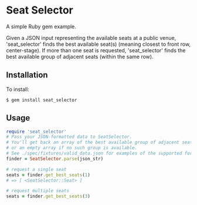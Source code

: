 # Seat Selector
A simple Ruby gem example. 

Given a JSON input representing the available seats at a public venue, 'seat_selector' finds the best available seat(s) (meaning closest to front row, center-stage). If more than one seat is requested, 'seat_selector' finds the best available group of adjacent seats (within the same row).

## Installation
To install:
```
$ gem install seat_selector
```
## Usage

```ruby
require 'seat_selector'
# Pass your JSON-formatted data to SeatSelector.
# You'll get back an array of the best available group of adjacent seats,
# or an empty array if no such group is available.
# See ./spec/fixtures/valid_data.json for examples of the supported format.
finder = SeatSelector.parse(json_str)

# request a single seat
seats = finder.get_best_seats(1)
# => [ <SeatSelector::Seat> ]

# request multiple seats
seats = finder.get_best_seats(3)
```


